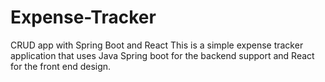 # Expense-Tracker
CRUD app with Spring Boot and React  This is a simple expense tracker application that uses Java Spring boot for the backend support and React for the front end design.
